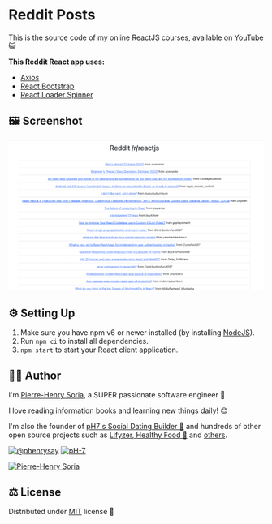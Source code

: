 # Reddit Posts

This is the source code of my online ReactJS courses, available on [YouTube](https://www.youtube.com/channel/UCGqLuT0upPiocwYSnnmqt2g) 😺

**This Reddit React app uses:**
* [Axios](https://github.com/axios/axios)
* [React Bootstrap](https://github.com/react-bootstrap/react-bootstrap)
* [React Loader Spinner](https://github.com/mhnpd/react-loader-spinner)

## 🖼 Screenshot

![Reddit Posts retriever - Homepage example](reddit-posts-retriever.png)


## ⚙️ Setting Up

1. Make sure you have npm v6 or newer installed (by installing [NodeJS](https://nodejs.org/en/download)).
2. Run `npm ci` to install all dependencies.
3. `npm start` to start your React client application.


## 🧑‍🎨 Author

I'm [Pierre-Henry Soria](https://ph7.me), a SUPER passionate software engineer 🤖

I love reading information books and learning new things daily! 😊

I'm also the founder of [pH7's Social Dating Builder 🚀](https://github.com/pH7Software/pH7-Social-Dating-CMS) and hundreds of other open source projects such as [Lifyzer, Healthy Food 🍍](https://github.com/Lifyzer) and [others](https://github.com/pH-7?tab=repositories).

[![@phenrysay](https://img.shields.io/badge/Twitter-1DA1F2?style=for-the-badge&logo=twitter&logoColor=white)](https://twitter.com/phenrysay "Follow Me on Twitter") [![pH-7](https://img.shields.io/badge/GitHub-100000?style=for-the-badge&logo=github&logoColor=white)](https://github.com/pH-7 "Follow Me on GitHub")

[![Pierre-Henry Soria](https://s.gravatar.com/avatar/a210fe61253c43c869d71eaed0e90149?s=200)](https://ph7.me "Pierre-Henry Soria - Software Engineer")


## ⚖️ License

Distributed under [MIT](https://opensource.org/licenses/MIT) license 🎉

